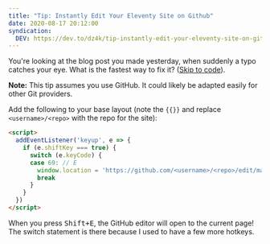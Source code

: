 ```yaml
---
title: "Tip: Instantly Edit Your Eleventy Site on Github"
date: 2020-08-17 20:12:00
syndication:
  DEV: https://dev.to/dz4k/tip-instantly-edit-your-eleventy-site-on-github-5cme
---
```


You're looking at the blog post you made yesterday, when suddenly a typo catches your eye. What is the fastest way to fix it? ([Skip to code](#the-code)).

**Note:** This tip assumes you use GitHub. It could likely be adapted easily for other Git providers.

Add the following to your base layout (note the `{{}}` and replace `<username>/<repo>` with the repo for the site):

~~~html
<script>
  addEventListener('keyup', e => {
    if (e.shiftKey === true) {
      switch (e.keyCode) {
      case 69: // E
        window.location = 'https://github.com/<username>/<repo>/edit/main/{{page.inputPath}}'
        break
      }
    }
  })
</script>
~~~

When you press <kbd>Shift+E</kbd>, the GitHub editor will open to the current page! The switch statement is there because I used to have a few more hotkeys.

